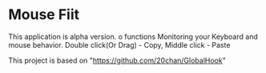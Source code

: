 # Mouse Fiit
This application is alpha version.
  o functions
    Monitoring your Keyboard and mouse behavior.
    Double click(Or Drag) - Copy, Middle click - Paste

This project is based on "https://github.com/20chan/GlobalHook"
